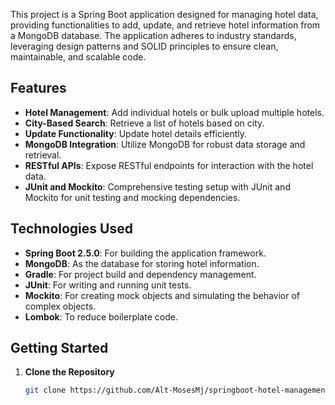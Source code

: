 This project is a Spring Boot application designed for managing hotel data, providing functionalities to add, update, and retrieve hotel information from a MongoDB database. The application adheres to industry standards, leveraging design patterns and SOLID principles to ensure clean, maintainable, and scalable code.

## Features

- **Hotel Management**: Add individual hotels or bulk upload multiple hotels.
- **City-Based Search**: Retrieve a list of hotels based on city.
- **Update Functionality**: Update hotel details efficiently.
- **MongoDB Integration**: Utilize MongoDB for robust data storage and retrieval.
- **RESTful APIs**: Expose RESTful endpoints for interaction with the hotel data.
- **JUnit and Mockito**: Comprehensive testing setup with JUnit and Mockito for unit testing and mocking dependencies.

## Technologies Used

- **Spring Boot 2.5.0**: For building the application framework.
- **MongoDB**: As the database for storing hotel information.
- **Gradle**: For project build and dependency management.
- **JUnit**: For writing and running unit tests.
- **Mockito**: For creating mock objects and simulating the behavior of complex objects.
- **Lombok**: To reduce boilerplate code.

## Getting Started

1. **Clone the Repository**
   ```sh
   git clone https://github.com/Alt-MosesMj/springboot-hotel-management.git

